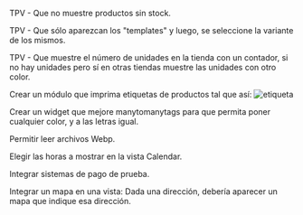 TPV - Que no muestre productos sin stock.

TPV - Que sólo aparezcan los "templates" y luego, se seleccione la variante de los mismos.

TPV - Que muestre el número de unidades en la tienda con un contador, si no hay unidades pero sí en otras tiendas muestre las unidades con otro color.

Crear un módulo que imprima etiquetas de productos tal que así:
![etiqueta](https://raw.githubusercontent.com/canarydev/SGE/refs/heads/main/static/images/PROY/etiqueta.png)

Crear un widget que mejore manytomanytags para que permita poner cualquier color, y a las letras igual.

Permitir leer archivos Webp.

Elegir las horas a mostrar en la vista Calendar.

Integrar sistemas de pago de prueba.

Integrar un mapa en una vista: Dada una dirección, debería aparecer un mapa que indique esa dirección.
